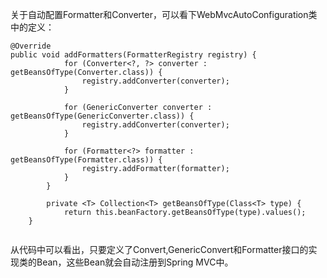 关于自动配置Formatter和Converter，可以看下WebMvcAutoConfiguration类中的定义：

```
@Override
public void addFormatters(FormatterRegistry registry) {
            for (Converter<?, ?> converter : getBeansOfType(Converter.class)) {
                registry.addConverter(converter);
            }

            for (GenericConverter converter : getBeansOfType(GenericConverter.class)) {
                registry.addConverter(converter);
            }

            for (Formatter<?> formatter : getBeansOfType(Formatter.class)) {
                registry.addFormatter(formatter);
            }
        }

        private <T> Collection<T> getBeansOfType(Class<T> type) {
            return this.beanFactory.getBeansOfType(type).values();
    }
    
```    
从代码中可以看出，只要定义了Convert,GenericConvert和Formatter接口的实现类的Bean，这些Bean就会自动注册到Spring MVC中。